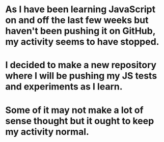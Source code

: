 # As I have been learning JavaScript on and off the last few weeks but haven't been pushing it on GitHub, my activity seems to have stopped.
# I decided to make a new repository where I will be pushing my JS tests and experiments as I learn.
# Some of it may not make a lot of sense thought but it ought to keep my activity normal.
